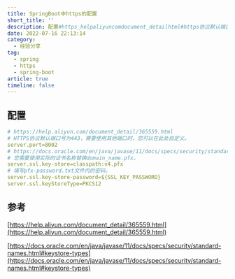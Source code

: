 ```yaml
---
title: SpringBoot中https的配置
short_title: ''
description: 配置#https_helpaliyuncomdocument_detailhtml#https协议默认端口号为需要使用其他端口时您可以在此处自定义。serverport=#https_docsoraclecomenjavajavasedocsspecssecuritystandardnameshtml#keystoretypes#您需要使用实际的证书名称替换domain_namepfx。serversslkeystore=classpath_vpfx#填写pfxpasswordtxt文件内的密码。serv
date: 2022-07-16 22:13:14
category:
  - 经验分享
tag:
  - spring
  - https
  - spring-boot
article: true
timeline: false
---
```

## 配置

```yaml
# https://help.aliyun.com/document_detail/365559.html
# HTTPS协议默认端口号为443，需要使用其他端口时，您可以在此处自定义。
server.port=8002
# https://docs.oracle.com/en/java/javase/11/docs/specs/security/standard-names.html#keystore-types
# 您需要使用实际的证书名称替换domain_name.pfx。
server.ssl.key-store=classpath:v4.pfx
# 填写pfx-password.txt文件内的密码。
server.ssl.key-store-password=${SSL_KEY_PASSWORD}
server.ssl.keyStoreType=PKCS12
```

## 参考

[https://help.aliyun.com/document_detail/365559.html](https://help.aliyun.com/document_detail/365559.html)

[https://docs.oracle.com/en/java/javase/11/docs/specs/security/standard-names.html#keystore-types](https://docs.oracle.com/en/java/javase/11/docs/specs/security/standard-names.html#keystore-types)

‍